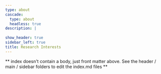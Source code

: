 ```yaml
---
type: about
cascade:
  type: about
  headless: true
description: |
  
show_header: true
sidebar_left: true
title: Research Interests
---
```


** index doesn't contain a body, just front matter above.
See the header / main / sidebar folders to edit the index.md files **
